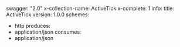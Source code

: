 swagger: "2.0"
x-collection-name: ActiveTick
x-complete: 1
info:
  title: ActiveTick
  version: 1.0.0
schemes:
- http
produces:
- application/json
consumes:
- application/json